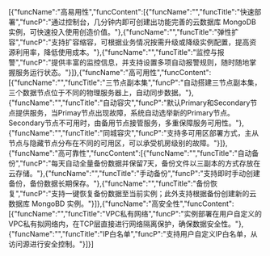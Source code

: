 [{"funcName":"高易用性","funcContent":[{"funcName":"","funcTitle":"快速部署","funcP":"通过控制台，几分钟内即可创建出功能完善的云数据库 MongoDB 实例，可快速投入使用创造价值。"},{"funcName":"","funcTitle":"弹性扩容","funcP":"支持扩容缩容，可根据业务情况按需升级或降级实例配置，提高资源利用率，降低使用成本。"},{"funcName":"","funcTitle":"监控与报警","funcP":"提供丰富的监控信息，并支持设置多项自动报警规则，随时随地掌握服务运行状态。"}]},{"funcName":"高可用性","funcContent":[{"funcName":"","funcTitle":"三节点副本集","funcP":"自动搭建三节点副本集，三个数据节点位于不同的物理服务器上，自动同步数据。"},{"funcName":"","funcTitle":"自动容灾","funcP":"默认Primary和Secondary节点提供服务，当Primay节点出现故障，系统自动选举新的Primary节点。 Secondary节点不可用时，由备用节点接管服务，多重保障服务可用性。"},{"funcName":"","funcTitle":"同城容灾","funcP":"支持多可用区部署方式，主从节点与隐藏节点分布在不同的可用区，可以承受机房级别的故障。"}]},{"funcName":"高可靠性","funcContent":[{"funcName":"","funcTitle":"自动备份","funcP":"每天自动全量备份数据并保留7天，备份文件以三副本的方式存放在云存储。"},{"funcName":"","funcTitle":"手动备份","funcP":"支持即时手动创建备份，备份数据长期保存。"},{"funcName":"","funcTitle":"备份恢复","funcP":"支持一键恢复备份数据至当前实例；此外支持根据备份创建新的云数据库 MongoBD 实例。"}]},{"funcName":"高安全性","funcContent":[{"funcName":"","funcTitle":"VPC私有网络","funcP":"实例部署在用户自定义的VPC私有拟网络内，在TCP层直接进行网络隔离保护，确保数据安全性。"},{"funcName":"","funcTitle":"IP白名单","funcP":"支持用户自定义IP白名单，从访问源进行安全控制。"}]}]